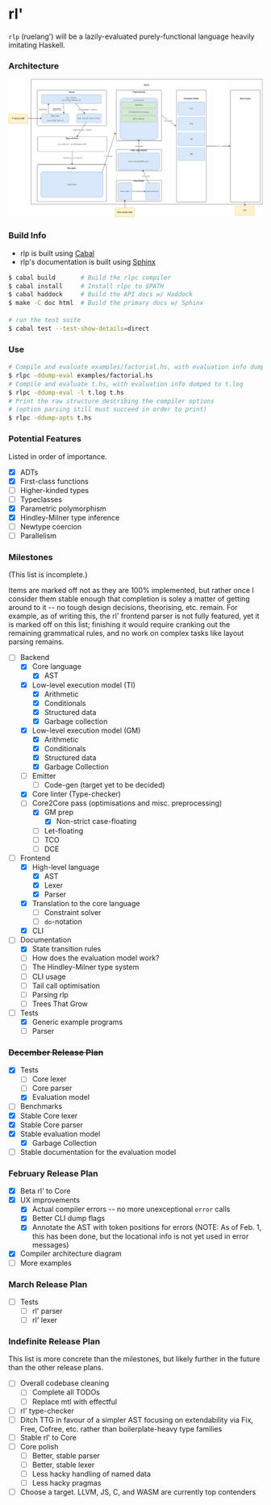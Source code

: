 # rl'

`rlp` (ruelang') will be a lazily-evaluated purely-functional language heavily
imitating Haskell.

### Architecture

![rlpc architecture diagram](/rlpc.drawio.svg)

### Build Info
* rlp is built using [Cabal](https://www.haskell.org/ghcup/)
* rlp's documentation is built using [Sphinx](https://www.sphinx-doc.org/en/master/)

```sh
$ cabal build       # Build the rlpc compiler
$ cabal install     # Install rlpc to $PATH
$ cabal haddock     # Build the API docs w/ Haddock
$ make -C doc html  # Build the primary docs w/ Sphinx

# run the test suite
$ cabal test --test-show-details=direct
```

### Use
```sh
# Compile and evaluate examples/factorial.hs, with evaluation info dumped to stderr
$ rlpc -ddump-eval examples/factorial.hs
# Compile and evaluate t.hs, with evaluation info dumped to t.log
$ rlpc -ddump-eval -l t.log t.hs
# Print the raw structure describing the compiler options
# (option parsing still must succeed in order to print)
$ rlpc -ddump-opts t.hs
```

### Potential Features
Listed in order of importance.
- [x] ADTs
- [x] First-class functions
- [ ] Higher-kinded types
- [ ] Typeclasses
- [x] Parametric polymorphism
- [x] Hindley-Milner type inference
- [ ] Newtype coercion
- [ ] Parallelism

### Milestones
(This list is incomplete.)

Items are marked off not as they are 100% implemented, but rather once I
consider them stable enough that completion is soley a matter of getting
around to it -- no tough design decisions, theorising, etc. remain. For
example, as of writing this, the rl' frontend parser is not fully featured,
yet it is marked off on this list; finishing it would require cranking out
the remaining grammatical rules, and no work on complex tasks like layout
parsing remains.

- [ ] Backend
    - [x] Core language
        - [x] AST
    - [x] Low-level execution model (TI)
        - [x] Arithmetic
        - [x] Conditionals
        - [x] Structured data
        - [x] Garbage collection
    - [x] Low-level execution model (GM)
        - [x] Arithmetic
        - [x] Conditionals
        - [x] Structured data
        - [x] Garbage Collection
    - [ ] Emitter
        - [ ] Code-gen (target yet to be decided)
    - [x] Core linter (Type-checker)
    - [ ] Core2Core pass (optimisations and misc. preprocessing)
        - [x] GM prep
            - [x] Non-strict case-floating
        - [ ] Let-floating
        - [ ] TCO
        - [ ] DCE
- [ ] Frontend
    - [x] High-level language
        - [x] AST
        - [x] Lexer
        - [x] Parser
    - [x] Translation to the core language
        - [ ] Constraint solver
        - [ ] `do`-notation
    - [x] CLI
- [ ] Documentation
    - [x] State transition rules
    - [ ] How does the evaluation model work?
    - [ ] The Hindley-Milner type system
    - [ ] CLI usage
    - [ ] Tail call optimisation
    - [ ] Parsing rlp
    - [ ] Trees That Grow
- [ ] Tests
    - [x] Generic example programs
    - [ ] Parser

### ~~December Release Plan~~
- [x] Tests
    - [ ] Core lexer
    - [ ] Core parser
    - [x] Evaluation model
- [ ] Benchmarks
- [x] Stable Core lexer
- [x] Stable Core parser
- [x] Stable evaluation model
    - [x] Garbage Collection
- [ ] Stable documentation for the evaluation model

### February Release Plan
- [x] Beta rl' to Core
- [x] UX improvements
    - [x] Actual compiler errors -- no more unexceptional `error` calls
    - [x] Better CLI dump flags
    - [x] Annotate the AST with token positions for errors (NOTE: As of Feb. 1,
      this has been done, but the locational info is not yet used in error messages)
- [x] Compiler architecture diagram
- [ ] More examples

### March Release Plan
- [ ] Tests
    - [ ] rl' parser
    - [ ] rl' lexer

### Indefinite Release Plan

This list is more concrete than the milestones, but likely further in the future
than the other release plans.

- [ ] Overall codebase cleaning
    - [ ] Complete all TODOs
    - [ ] Replace mtl with effectful
- [ ] rl' type-checker
- [ ] Ditch TTG in favour of a simpler AST focusing on extendability via Fix, Free, 
  Cofree, etc. rather than boilerplate-heavy type families
- [ ] Stable rl' to Core
- [ ] Core polish
    - [ ] Better, stable parser
    - [ ] Better, stable lexer
    - [ ] Less hacky handling of named data
    - [ ] Less hacky pragmas
- [ ] Choose a target. LLVM, JS, C, and WASM are currently top contenders
